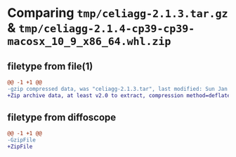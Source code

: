 # Comparing `tmp/celiagg-2.1.3.tar.gz` & `tmp/celiagg-2.1.4-cp39-cp39-macosx_10_9_x86_64.whl.zip`

## filetype from file(1)

```diff
@@ -1 +1 @@
-gzip compressed data, was "celiagg-2.1.3.tar", last modified: Sun Jan 22 14:59:35 2023, max compression
+Zip archive data, at least v2.0 to extract, compression method=deflate
```

## filetype from diffoscope

```diff
@@ -1 +1 @@
-GzipFile
+ZipFile
```

